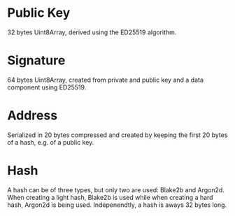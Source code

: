 # Public Key
32 bytes Uint8Array, derived using the ED25519 algorithm.

# Signature
64 bytes Uint8Array, created from private and public key and a data component using ED25519.

# Address
Serialized in 20 bytes compressed and created by keeping the first 20 bytes of a hash, e.g. of a public key.

# Hash
A hash can be of three types, but only two are used: Blake2b and Argon2d. 
When creating a light hash, Blake2b is used while when creating a hard hash, Argon2d is being used.
Indepenendtly, a hash is aways 32 bytes long.
